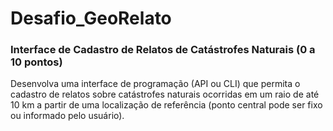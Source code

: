 # Desafio_GeoRelato
### Interface de Cadastro de Relatos de Catástrofes Naturais (0 a 10 pontos) 

Desenvolva uma interface de programação (API ou CLI) que permita o cadastro de relatos sobre catástrofes naturais ocorridas em um raio de até 10 km a partir de uma localização de referência (ponto central pode ser fixo ou informado pelo usuário).
